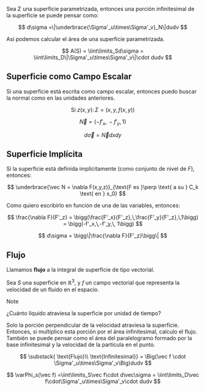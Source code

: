 Sea $\Sigma$ una superficie parametrizada, entonces una porción infinitesimal de la superficie se puede pensar como:

$$
d\sigma =\|\underbrace{\Sigma'_u\times\Sigma'_v}_N\|dudv
$$

Así podemos calcular el área de una superficie parametrizada.

$$
A(S) = \iint\limits_Sd\sigma = \iint\limits_D\|\Sigma'_u\times\Sigma'_v\|\cdot dudv
$$

## Superficie como Campo Escalar

Si una superficie está escrita como campo escalar, entonces puedo buscar la normal como en las unidades anteriores.

$$
\text{Si }z(x,y):\,\Sigma = (x,y,f(x,y))
$$

$$
\vec N = (-f'_x,\,-f'_y,\,1)
$$

$$
d\vec\sigma = \vec Ndxdy
$$

## Superficie Implícita

Si la superficie está definida implícitamente (como conjunto de nivel de $F$), entonces:

$$
\underbrace{\vec N = \nabla F(x,y,z)}_{\text{F es }\perp \text{ a su } C_k \text{ en } x_0}
$$

Como quiero escribirlo en función de una de las variables, entonces:

$$
\frac{\nabla F}{F'_z} = \bigg(\frac{F'_x}{F'_z},\,\frac{F'_y}{F'_z},\,1\bigg) = \bigg(-f'_x,\,-f'_y,\, 1\bigg)
$$

$$
d\sigma = \bigg\|\frac{\nabla F}{F'_z}\bigg\|
$$

## Flujo

Llamamos **flujo** a la integral de superficie de tipo vectorial.

Sea $S$ una superficie en $\mathbb{R}^3$, y $f$ un campo vectorial que representa la velocidad de un fluido en el espacio.

> [!note]
> ¿Cuánto líquido atraviesa la superficie por unidad de tiempo?

Solo la porción perpendicular de la velocidad atraviesa la superficie. Entonces, si multiplico esta porción por el área infinitesimal, calculo el flujo. También se puede pensar como el área del paralelogramo formado por la base infinitesimal y la velocidad de la partícula en el punto.

$$
\substack{
\text{Flujo}\\
\text{Infinitesimal}} = \Big(\vec f \cdot \Sigma'_u\times\Sigma'_v\Big)dudv
$$

$$
\varPhi_s(\vec f) =\iint\limits_S\vec f\cdot d\vec\sigma = \iint\limits_D\vec f\cdot\Sigma'_u\times\Sigma'_v\cdot dudv
$$
